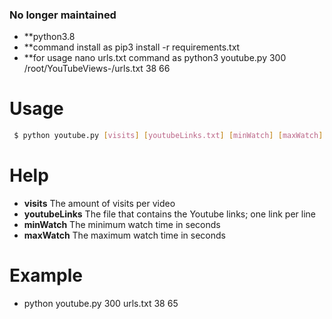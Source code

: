 ### No longer maintained
- **python3.8
- **command install as pip3 install -r requirements.txt
- **for usage nano urls.txt  command as python3 youtube.py 300 /root/YouTubeViews-/urls.txt 38 66
# Usage
```sh
 $ python youtube.py [visits] [youtubeLinks.txt] [minWatch] [maxWatch]
 ```

# Help
 - **visits** The amount of visits per video
 - **youtubeLinks** The file that contains the Youtube links; one link per line
 - **minWatch** The minimum watch time in seconds
 - **maxWatch** The maximum watch time in seconds

# Example
 - python youtube.py 300 urls.txt 38 65
